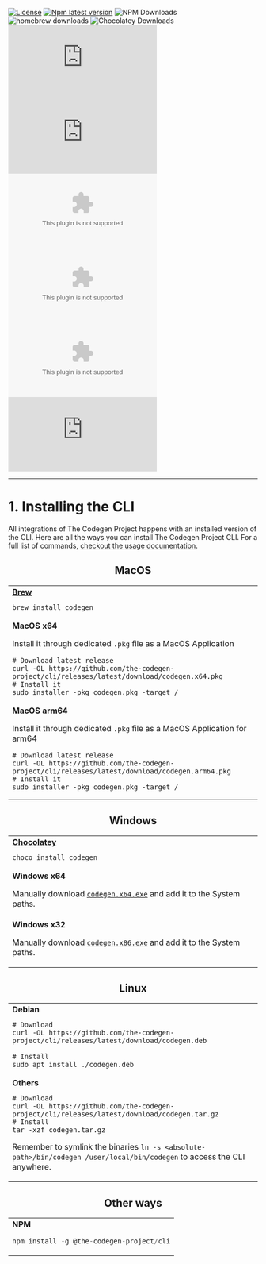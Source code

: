 [![License](https://img.shields.io/github/license/the-codegen-project/cli)](https://github.com/the-codegen-project/cli/blob/master/LICENSE)
[![Npm latest version](https://img.shields.io/npm/v/@the-codegen-project/cli)](https://www.npmjs.com/package/@the-codegen-project/cli)
![NPM Downloads](https://img.shields.io/npm/dw/%40the-codegen-project%2Fcli)
![homebrew downloads](https://img.shields.io/homebrew/installs/dm/codegen?label=Brew)
![Chocolatey Downloads](https://img.shields.io/chocolatey/dt/codegen?label=Chocolatey)
![GitHub Downloads (specific asset, all releases)](https://img.shields.io/github/downloads/the-codegen-project/cli/codegen.x64.pkg?label=MacOS)
![GitHub Downloads (specific asset, all releases)](https://img.shields.io/github/downloads/the-codegen-project/cli/codegen.arm64.pkg?label=MacOS)
![GitHub Downloads (specific asset, all releases)](https://img.shields.io/github/downloads/the-codegen-project/cli/codegen.x86.exe?label=Win)
![GitHub Downloads (specific asset, all releases)](https://img.shields.io/github/downloads/the-codegen-project/cli/codegen.x64.exe?label=Win)
![GitHub Downloads (specific asset, all releases)](https://img.shields.io/github/downloads/the-codegen-project/cli/codegen.tar.gz?label=Linux)
![GitHub Downloads (specific asset, all releases)](https://img.shields.io/github/downloads/the-codegen-project/cli/codegen.deb?label=Linux)

---

# 1. Installing the CLI

All integrations of The Codegen Project happens with an installed version of the CLI. Here are all the ways you can install The Codegen Project CLI. For a full list of commands, [checkout the usage documentation](./usage.md).

<h2 align="center">MacOS</h2>
<!-- prettier-ignore-start -->
<!-- markdownlint-disable -->
<table  align="center" style="width: 100%;">
  <tr>
    <td>
<b><a href="https://brew.sh/">Brew</a></b>

```
brew install codegen
```
</td>
  </tr>
  <tr>
    <td>
<b>MacOS x64</b>

Install it through dedicated `.pkg` file as a MacOS Application

```
# Download latest release
curl -OL https://github.com/the-codegen-project/cli/releases/latest/download/codegen.x64.pkg
# Install it
sudo installer -pkg codegen.pkg -target /
```
</td>
  </tr>
  <tr>
    <td>
<b>MacOS arm64</b>

Install it through dedicated `.pkg` file as a MacOS Application for arm64
```
# Download latest release
curl -OL https://github.com/the-codegen-project/cli/releases/latest/download/codegen.arm64.pkg
# Install it
sudo installer -pkg codegen.pkg -target /
```
</td>
  </tr>
</table>

<h2 align="center">Windows</h2>
<!-- prettier-ignore-start -->
<!-- markdownlint-disable -->
<table align="center" style="width: 100%;">
  <tr>
    <td>
<b><a href="https://chocolatey.org/install">Chocolatey</a></b>

```
choco install codegen
```
</td>
  </tr>
  <tr>
    <td><b>Windows x64</b>

Manually download [`codegen.x64.exe`](https://github.com/the-codegen-project/cli/releases/latest/download/codegen.x64.exe) and add it to the System paths.
</td>
  </tr>
  <tr>
    <td>
<b>Windows x32</b>

Manually download [`codegen.x86.exe`](https://github.com/the-codegen-project/cli/releases/latest/download/codegen.x86.exe) and add it to the System paths.
</td>
  </tr>
</table>


<h2 align="center">Linux</h2>
<!-- prettier-ignore-start -->
<!-- markdownlint-disable -->
<table align="center" style="width: 100%;">
  <tr>
    <td><b>Debian</b>

```
# Download
curl -OL https://github.com/the-codegen-project/cli/releases/latest/download/codegen.deb

# Install
sudo apt install ./codegen.deb
```
</td>
  </tr>
  <tr>
    <td>
<b>Others</b>

```
# Download
curl -OL https://github.com/the-codegen-project/cli/releases/latest/download/codegen.tar.gz
# Install
tar -xzf codegen.tar.gz
```

Remember to symlink the binaries `ln -s <absolute-path>/bin/codegen /user/local/bin/codegen` to access the CLI anywhere.
</td>
  </tr>
</table>

<h2 align="center">Other ways</h2>
<!-- prettier-ignore-start -->
<!-- markdownlint-disable -->
<table align="center" style="width: 100%;">
  <tr>
    <td>
<b>NPM</b>

```typescript
npm install -g @the-codegen-project/cli
```
</td>
  </tr>
</table>

